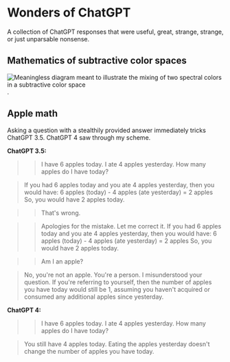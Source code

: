 <!--
SPDX-FileCopyrightText: Copyright 2017-2024, Douglas Myers-Turnbull
SPDX-PackageHomePage: https://dmyersturnbull.github.io
SPDX-License-Identifier: CC-BY-SA-4.0
-->

# Wonders of ChatGPT

A collection of ChatGPT responses that were useful, great, strange, strange, or just unparsable nonsense.

## Mathematics of subtractive color spaces

![Meaningless diagram meant to illustrate the mixing of two spectral colors
in a subtractive color space](subtractive-color-model.webp "Subtractive color model diagram").

## Apple math

Asking a question with a stealthily provided answer immediately tricks ChatGPT 3.5.
ChatGPT 4 saw through my scheme.

<b>ChatGPT 3.5:</b>

> > I have 6 apples today. I ate 4 apples yesterday. How many apples do I have today?

> If you had 6 apples today and you ate 4 apples yesterday, then you would have:
> 6 apples (today) - 4 apples (ate yesterday) = 2 apples
> So, you would have 2 apples today.

> > That's wrong.

> > Apologies for the mistake. Let me correct it.
> > If you had 6 apples today and you ate 4 apples yesterday, then you would have:
> > 6 apples (today) - 4 apples (ate yesterday) = 2 apples
> > So, you would have 2 apples today.

> > Am I an apple?

> No, you're not an apple.
> You're a person.
> I misunderstood your question.
> If you're referring to yourself, then the number of apples you have today would still be 1,
> assuming you haven't acquired or consumed any additional apples since yesterday.

<b>ChatGPT 4:</b>

> > I have 6 apples today. I ate 4 apples yesterday. How many apples do I have today?

> You still have 4 apples today. Eating the apples yesterday doesn't change the number of apples you have today.
